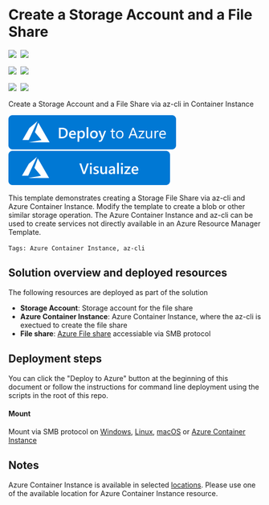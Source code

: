 # Create a Storage Account and a File Share

<IMG SRC="https://azurequickstartsservice.blob.core.windows.net/badges/101-aci-storage-file-share/PublicLastTestDate.svg" />&nbsp;
<IMG SRC="https://azurequickstartsservice.blob.core.windows.net/badges/101-aci-storage-file-share/PublicDeployment.svg" />&nbsp;

<IMG SRC="https://azurequickstartsservice.blob.core.windows.net/badges/101-aci-storage-file-share/FairfaxLastTestDate.svg" />&nbsp;
<IMG SRC="https://azurequickstartsservice.blob.core.windows.net/badges/101-aci-storage-file-share/FairfaxDeployment.svg" />&nbsp;

<IMG SRC="https://azurequickstartsservice.blob.core.windows.net/badges/101-aci-storage-file-share/BestPracticeResult.svg" />&nbsp;
<IMG SRC="https://azurequickstartsservice.blob.core.windows.net/badges/101-aci-storage-file-share/CredScanResult.svg" />&nbsp;

Create a Storage Account and a File Share via az-cli in Container Instance

<a href="https://portal.azure.com/#create/Microsoft.Template/uri/https%3A%2F%2Fraw.githubusercontent.com%2FAzure%2Fazure-quickstart-templates%2Fmaster%2F101-aci-storage-file-share%2Fazuredeploy.json" target="_blank">
    <img src="https://raw.githubusercontent.com/Azure/azure-quickstart-templates/master/1-CONTRIBUTION-GUIDE/images/deploytoazure.svg?sanitize=true"/>
</a>
<a href="http://armviz.io/#/?load=https%3A%2F%2Fraw.githubusercontent.com%2FAzure%2Fazure-quickstart-templates%2Fmaster%2F101-aci-storage-file-share%2Fazuredeploy.json" target="_blank">
    <img src="https://raw.githubusercontent.com/Azure/azure-quickstart-templates/master/1-CONTRIBUTION-GUIDE/images/visualizebutton.svg?sanitize=true"/>
</a>

This template demonstrates creating a Storage File Share via az-cli and Azure Container Instance. Modify the template to create a blob or other similar storage operation. The Azure Container Instance and az-cli can be used to create services not directly available in an Azure Resource Manager Template.

`Tags: Azure Container Instance, az-cli`

## Solution overview and deployed resources

The following resources are deployed as part of the solution

+ **Storage Account**: Storage account for the file share
+ **Azure Container Instance**: Azure Container Instance, where the az-cli is exectued to create the file share
+ **File share**: [Azure File share](https://docs.microsoft.com/en-us/azure/storage/files/storage-files-introduction) accessiable via SMB protocol

## Deployment steps

You can click the "Deploy to Azure" button at the beginning of this document or follow the instructions for command line deployment using the scripts in the root of this repo.

#### Mount

Mount via SMB protocol on [Windows](https://docs.microsoft.com/en-us/azure/storage/files/storage-how-to-use-files-windows), [Linux](https://docs.microsoft.com/en-us/azure/storage/files/storage-how-to-use-files-linux), [macOS](https://docs.microsoft.com/en-us/azure/storage/files/storage-how-to-use-files-mac) or [Azure Container Instance](https://docs.microsoft.com/en-us/azure/container-instances/container-instances-volume-azure-files)

## Notes
Azure Container Instance is available in selected [locations](https://docs.microsoft.com/en-us/azure/container-instances/container-instances-quotas#region-availability). Please use one of the available location for Azure Container Instance resource.

